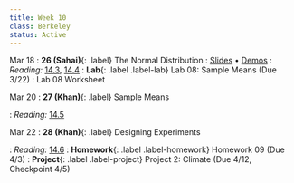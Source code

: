 ```yaml
---
title: Week 10
class: Berkeley
status: Active
---
```


Mar 18
: **26 (Sahai)**{: .label} The Normal Distribution
   : [Slides](https://docs.google.com/presentation/d/1BK5sYdh9eMQUDRPqPM0XGPIkv5R_L9k3Y8qidjJdVD8/edit?usp=sharing) &#8226; [Demos](https://data8.datahub.berkeley.edu/hub/user-redirect/git-pull?repo=https%3A%2F%2Fgithub.com%2Fdata-8%2Fmaterials-sp24&urlpath=tree%2Fmaterials-sp24%2Flec%2Flec26%2Flec26.ipynb)
: *Reading:* [14.3](https://inferentialthinking.com/chapters/14/3/SD_and_the_Normal_Curve.html), [14.4](https://inferentialthinking.com/chapters/14/4/Central_Limit_Theorem.html)
: **Lab**{: .label .label-lab} Lab 08: Sample Means (Due 3/22)
 : Lab 08 Worksheet

Mar 20
: **27 (Khan)**{: .label} Sample Means
 <!-- : [Slides](#) &#8226; [Demos](#) &#8226; [Blank Demos](#) -->
: *Reading:* [14.5](https://inferentialthinking.com/chapters/14/5/Variability_of_the_Sample_Mean.html)

Mar 22
: **28 (Khan)**{: .label} Designing Experiments
 <!-- : [Slides](#) &#8226; [Demos](#) &#8226; [Blank Demos](#) -->
: *Reading:* [14.6](https://inferentialthinking.com/chapters/14/6/Choosing_a_Sample_Size.html)
: **Homework**{: .label .label-homework} Homework 09 (Due 4/3)
: **Project**{: .label .label-project} Project 2: Climate (Due 4/12, Checkpoint 4/5)